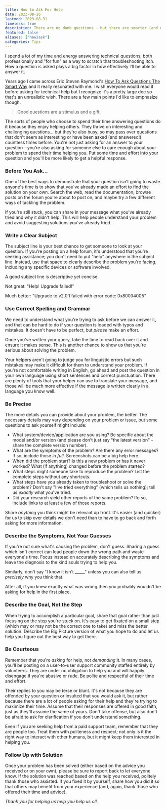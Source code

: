 ```yaml
---
title: How to Ask For Help
date: 2023-08-26
lastmod: 2023-08-31
timeless: true
description: There are no dumb questions - but there are smarter (and dumber) ways to ask them.
featured: false
aliases: ["how2ask"]
categories: Tips
---
```

I spend a lot of my time and energy answering technical questions, both professionally and "for fun" as a way to scratch that troubleshooting itch. How a question is asked plays a big factor in how effectively I'll be able to answer it.

Years ago I came across Eric Steven Raymond's [How To Ask Questions The Smart Way](http://www.catb.org/~esr/faqs/smart-questions.html) and it really resonated with me. I wish everyone would read it before asking for technical help but I recognize it's a pretty large doc so that's an unrealistic wish. There are a few main points I'd like to emphasize though.

> Good questions are a stimulus and a gift.

The sorts of people who choose to spend their time answering questions do it because they enjoy helping others. They thrive on interesting and challenging questions... but they're also busy, so may pass over questions that don't seem as interesting or have been asked (and answered!) countless times before. You're not just asking for an answer to your question - you're also asking for someone else to care enough about your problem to spend their time helping you. Put some time and effort into your question and you'll be more likely to get a helpful response.

### Before You Ask...
One of the best ways to demonstrate that your question isn't going to waste anyone's time is to show that you've already made an effort to find the solution on your own. Search the web, read the documentation, browse posts on the forum you're about to post on, and maybe try a few different ways of tackling the problem.

If you're still stuck, you can share in your message what you've already tried and why it didn't help. This will help people understand your problem and avoid suggesting solutions you've already tried.

### Write a Clear Subject
The subject line is your best chance to get someone to look at your question. If you're posting on a help forum, it's understood that you're seeking assistance; you don't need to put "help" anywhere in the subject line. Instead, use that space to clearly describe the problem you're facing, including any specific devices or software involved.

A good subject line is descriptive yet concise.

Not great: "Help! Upgrade failed!"

Much better: "Upgrade to v2.0.1 failed with error code: 0x80004005"

### Use Correct Spelling and Grammar
We need to understand what you're trying to ask before we can answer it, and that can be hard to do if your question is loaded with typos and mistakes. It doesn't have to be perfect, but *please* make an effort.

Once you've written your query, take the time to read back over it and ensure it makes sense. This is another chance to show us that you're serious about solving the problem.

Your helpers aren't going to judge you for linguistic errors but such mistakes may make it difficult for them to understand your problem. If you're not comfortable writing in English, go ahead and post the question in your own language using short sentences and correct punctuation. There are plenty of tools that your helper can use to translate your message, and those will be much more effective if the message is written clearly in a language you know well.

### Be Precise
The more details you can provide about your problem, the better. The necessary details may vary depending on your problem or issue, but some questions to ask yourself might include:

- What system/device/application are you using? Be specific about the model and/or version (and please don't just say "the latest version" - share the complete version number).
- What are the symptoms of the problem? Are there any error messages? If so, include those *in full*. Screenshots can be a big help here.
- When did the problem start? Is this a new problem or has it never worked? What (if anything) changed before the problem started?
- What steps might someone take to reproduce the problem? List the complete steps without any shortcuts.
- What steps have you already taken to troubleshoot or solve the problem? Don't say "I've tried everything" (which tells us nothing); tell us *exactly* what you've tried.
- Did your research yield other reports of the same problem? Ifo so, include links to at least a few of those reports.

Share *anything* you think might be relevant up front. It's easier (and quicker) for us to skip over details we don't need than to have to go back and forth asking for more information.

### Describe the Symptoms, Not Your Guesses
If you're not sure what's causing the problem, don't guess. Sharing a guess which isn't correct can lead people down the wrong path and waste everyone's time. Focus instead on accurately describing the symptoms and leave the diagnosis to the kind souls trying to help you.

Similarly, don't say "I know it isn't _____" unless you can also tell us *precisely* why you think that.

After all, if you knew exactly what was wrong then you probably wouldn't be asking for help in the first place.

### Describe the Goal, Not the Step
When trying to accomplish a particular goal, share that goal rather than just focusing on the step you're stuck on. It's easy to get fixated on a small step (which may or may not be the correct one to take) and miss the better solution. Describe the Big Picture version of what you hope to do and let us help you figure out the best way to get there.

### Be Courteous
Remember that you're *asking* for help, not *demanding* it. In many cases, you'll be posting on a user-to-user support community staffed entirely by volunteers. They are under no obligation to help you and will happily disengage if you're abusive or rude. Be polite and respectful of their time and effort.

Their replies to you may be terse or blunt. It's not because they are offended by your question or insulted that you would ask it, but rather because there are a lot of people asking for their help and they're trying to maximize their time. Assume that their responses are offered in good faith, just as they'll assume the same of yours. Don't take offense, but also don't be afraid to ask for clarification if you don't understand something.

Even if you are seeking help from a paid support team, remember that they are people too. Treat them with politeness and respect; not only is it the right way to interact with other humans, but it might keep them interested in helping you.

### Follow Up with Solution
Once your problem has been solved (either based on the advice you received or on your own), please be sure to report back to let everyone know. If the solution was reached based on the help you received, politely thank those who assisted. If you fixed it by yourself, share how you did it so that others may benefit from your experience (and, again, thank those who offered their time and advice).


*Thank you for helping us help you help us all.*